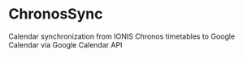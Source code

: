 ChronosSync
===========

Calendar synchronization from IONIS Chronos timetables to Google Calendar via Google Calendar API
